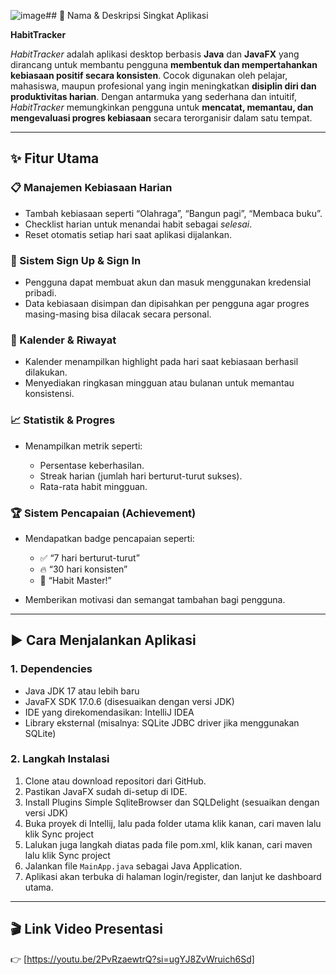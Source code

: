 ![image](https://github.com/user-attachments/assets/2022c4f3-55e5-46ff-944e-ba0534e82133)## 📌 Nama & Deskripsi Singkat Aplikasi

**HabitTracker**

*HabitTracker* adalah aplikasi desktop berbasis **Java** dan **JavaFX** yang dirancang untuk membantu pengguna **membentuk dan mempertahankan kebiasaan positif secara konsisten**.
Cocok digunakan oleh pelajar, mahasiswa, maupun profesional yang ingin meningkatkan **disiplin diri dan produktivitas harian**.
Dengan antarmuka yang sederhana dan intuitif, *HabitTracker* memungkinkan pengguna untuk **mencatat, memantau, dan mengevaluasi progres kebiasaan** secara terorganisir dalam satu tempat.

---

## ✨ Fitur Utama

### 📋 Manajemen Kebiasaan Harian

* Tambah kebiasaan seperti “Olahraga”, “Bangun pagi”, “Membaca buku”.
* Checklist harian untuk menandai habit sebagai *selesai*.
* Reset otomatis setiap hari saat aplikasi dijalankan.

### 💾 Sistem Sign Up & Sign In

* Pengguna dapat membuat akun dan masuk menggunakan kredensial pribadi.
* Data kebiasaan disimpan dan dipisahkan per pengguna agar progres masing-masing bisa dilacak secara personal.

### 📆 Kalender & Riwayat

* Kalender menampilkan highlight pada hari saat kebiasaan berhasil dilakukan.
* Menyediakan ringkasan mingguan atau bulanan untuk memantau konsistensi.

### 📈 Statistik & Progres

* Menampilkan metrik seperti:

  * Persentase keberhasilan.
  * Streak harian (jumlah hari berturut-turut sukses).
  * Rata-rata habit mingguan.

### 🏆 Sistem Pencapaian (Achievement)

* Mendapatkan badge pencapaian seperti:

  * ✅ “7 hari berturut-turut”
  * 🔥 “30 hari konsisten”
  * 🧘 “Habit Master!”
* Memberikan motivasi dan semangat tambahan bagi pengguna.

---

## ▶️ Cara Menjalankan Aplikasi

### 1. **Dependencies**

* Java JDK 17 atau lebih baru
* JavaFX SDK 17.0.6 (disesuaikan dengan versi JDK)
* IDE yang direkomendasikan: IntelliJ IDEA
* Library eksternal (misalnya: SQLite JDBC driver jika menggunakan SQLite)

### 2. **Langkah Instalasi**

1. Clone atau download repositori dari GitHub.
2. Pastikan JavaFX sudah di-setup di IDE.
3. Install Plugins Simple SqliteBrowser dan SQLDelight (sesuaikan dengan versi JDK)
4. Buka proyek di Intellij, lalu pada folder utama klik kanan, cari maven lalu klik Sync project
5. Lalukan juga langkah diatas pada file pom.xml, klik kanan, cari maven lalu klik Sync project
6. Jalankan file `MainApp.java` sebagai Java Application.
7. Aplikasi akan terbuka di halaman login/register, dan lanjut ke dashboard utama.

---

## 🎬 Link Video Presentasi

👉 [https://youtu.be/2PvRzaewtrQ?si=ugYJ8ZvWruich6Sd]
